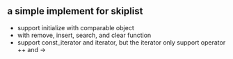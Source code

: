 ## a simple implement for skiplist

* support initialize with comparable object 
* with remove, insert, search, and clear function
* support const_iterator and iterator, but the iterator only support operator ++ and ->